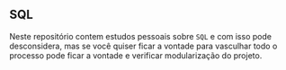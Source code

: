 ## SQL 

Neste repositório contem estudos pessoais sobre `SQL` e com isso pode desconsidera, mas se você quiser ficar a vontade para vasculhar todo o processo pode ficar a vontade e verificar modularização do projeto.


